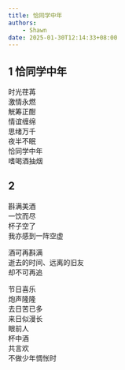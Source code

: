 ```yaml
---
title: 恰同学中年
authors:
    - Shawn
date: 2025-01-30T12:14:33+08:00
---
```


## 1 恰同学中年

时光荏苒  
激情永燃  
觥筹正酣  
情谊缠绵  
思绪万千  
夜半不眠  
恰同学中年  
嗜喝酒抽烟


## 2 

斟满美酒  
一饮而尽  
杯子空了  
我亦感到一阵空虚

酒可再斟满  
逝去的时间、远离的旧友  
却不可再追

节日喜乐  
炮声隆隆  
去日苦已多  
来日似漫长  
眼前人  
杯中酒  
共言欢  
不做少年惆怅时